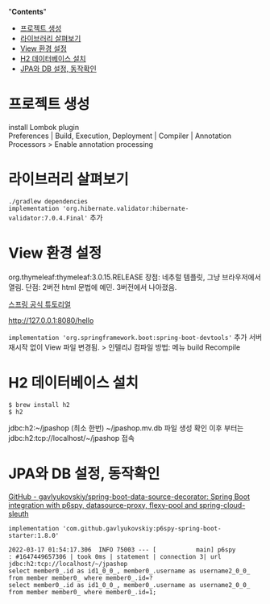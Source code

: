 <!-- START doctoc generated TOC please keep comment here to allow auto update -->
<!-- DON'T EDIT THIS SECTION, INSTEAD RE-RUN doctoc TO UPDATE -->
"**Contents**"

- [프로젝트 생성](#%ED%94%84%EB%A1%9C%EC%A0%9D%ED%8A%B8-%EC%83%9D%EC%84%B1)
- [라이브러리 살펴보기](#%EB%9D%BC%EC%9D%B4%EB%B8%8C%EB%9F%AC%EB%A6%AC-%EC%82%B4%ED%8E%B4%EB%B3%B4%EA%B8%B0)
- [View 환경 설정](#view-%ED%99%98%EA%B2%BD-%EC%84%A4%EC%A0%95)
- [H2 데이터베이스 설치](#h2-%EB%8D%B0%EC%9D%B4%ED%84%B0%EB%B2%A0%EC%9D%B4%EC%8A%A4-%EC%84%A4%EC%B9%98)
- [JPA와 DB 설정, 동작확인](#jpa%EC%99%80-db-%EC%84%A4%EC%A0%95-%EB%8F%99%EC%9E%91%ED%99%95%EC%9D%B8)

<!-- END doctoc generated TOC please keep comment here to allow auto update -->

# 프로젝트 생성

install Lombok plugin  
Preferences | Build, Execution, Deployment | Compiler | Annotation Processors > Enable annotation processing

# 라이브러리 살펴보기

`./gradlew dependencies`  
`implementation 'org.hibernate.validator:hibernate-validator:7.0.4.Final'` 추가

# View 환경 설정

org.thymeleaf:thymeleaf:3.0.15.RELEASE
장점: 네추럴 템플릿, 그냥 브라우저에서 열림.
단점: 2버전 html 문법에 예민. 3버전에서 나아졌음.

[스프링 공식 튜토리얼](https://spring.io/guides/gs/serving-web-content/)

http://127.0.0.1:8080/hello

`implementation 'org.springframework.boot:spring-boot-devtools'` 추가
서버 재시작 없이 View 파일 변경됨. > 인텔리J 컴파일 방법: 메뉴 build Recompile

# H2 데이터베이스 설치

```
$ brew install h2
$ h2
```

jdbc:h2:~/jpashop (최소 한번)
~/jpashop.mv.db 파일 생성 확인
이후 부터는 jdbc:h2:tcp://localhost/~/jpashop 접속

# JPA와 DB 설정, 동작확인

[GitHub - gavlyukovskiy/spring-boot-data-source-decorator: Spring Boot integration with p6spy, datasource-proxy, flexy-pool and spring-cloud-sleuth](https://github.com/gavlyukovskiy/spring-boot-data-source-decorator)

`implementation 'com.github.gavlyukovskiy:p6spy-spring-boot-starter:1.8.0'`
```
2022-03-17 01:54:17.306  INFO 75003 --- [           main] p6spy                                    : #1647449657306 | took 0ms | statement | connection 3| url jdbc:h2:tcp://localhost/~/jpashop
select member0_.id as id1_0_0_, member0_.username as username2_0_0_ from member member0_ where member0_.id=?
select member0_.id as id1_0_0_, member0_.username as username2_0_0_ from member member0_ where member0_.id=1;
```
